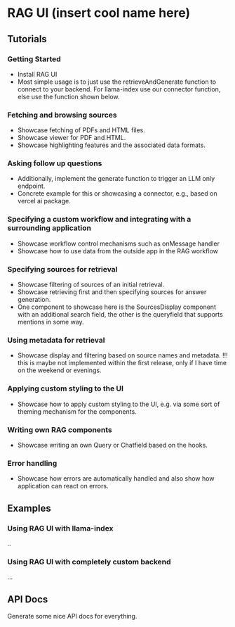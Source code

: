 # RAG UI (insert cool name here)

## Tutorials

### Getting Started
* Install RAG UI
* Most simple usage is to just use the retrieveAndGenerate function to connect to your backend. For llama-index use our connector function, else use the function shown below.

### Fetching and browsing sources
* Showcase fetching of PDFs and HTML files.
* Showcase viewer for PDF and HTML.
* Showcase highlighting features and the associated data formats.

### Asking follow up questions
* Additionally, implement the generate function to trigger an LLM only endpoint.
* Concrete example for this or showcasing a connector, e.g., based on vercel ai package.

### Specifying a custom workflow and integrating with a surrounding application
* Showcase workflow control mechanisms such as onMessage handler
* Showcase how to use data from the outside app in the RAG workflow

### Specifying sources for retrieval
* Showcase filtering of sources of an initial retrieval.
* Showcase retrieving first and then specifying sources for answer generation.
* One component to showcase here is the SourcesDisplay component with an additional search field, the other is the queryfield that supports mentions in some way.

### Using metadata for retrieval
* Showcase display and filtering based on source names and metadata. !!! this is maybe not implemented within the first release, only if I have time on the weekend or evenings.

### Applying custom styling to the UI
* Showcase how to apply custom styling to the UI, e.g. via some sort of theming mechanism for the components.

### Writing own RAG components
* Showcase writing an own Query or Chatfield based on the hooks.

### Error handling
* Showcase how errors are automatically handled and also show how application can react on errors.

## Examples
### Using RAG UI with llama-index
..

### Using RAG UI with completely custom backend
...

## API Docs
Generate some nice API docs for everything.